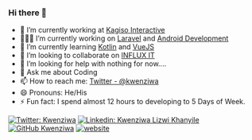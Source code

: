 ### Hi there 👋



- 🔭 I’m currently working at [Kagiso Interactive](https://kagisointeractive.com)
- 👨🏾‍💻 I’m currently working on [Laravel](https://laravel.com) and [Android Development](https://developer.android.com/)
- 🌱  I’m currently learning [Kotlin](https://kotlinlang.org) and [VueJS](https://vuejs.org)
- 👯 I’m looking to collaborate on [INFLUX IT](https://influxit.co.za)
- 🤔 I’m looking for help with nothing for now....
- 💬 Ask me about Coding
- 📫 How to reach me: [Twitter - @kwenziwa](https://twitter.com/kwenziwa)
- 😄 Pronouns: He/His
- ⚡ Fun fact: I spend almost 12 hours to developing to 5 Days of Week.

[![Twitter: Kwenziwa](https://img.shields.io/twitter/follow/kwenziwa?style=social)](https://twitter.com/kwenziwa)
[![Linkedin: Kwenziwa Lizwi Khanyile](https://img.shields.io/badge/-Kwenziwa-blue?style=flat-square&logo=Linkedin&logoColor=white&link=https://www.linkedin.com/in/kwenziwa-khanyile/)](https://www.linkedin.com/in/kwenziwa-khanyile/)
[![GitHub Kwenziwa](https://img.shields.io/github/followers/kwenziwa?label=follow&style=social)](https://github.com/kwenziwa)
[![website](https://img.shields.io/badge/influxit.co.za-2648ff?style=flat-square&logo=google-chrome)](http://influxit.co.za/)
